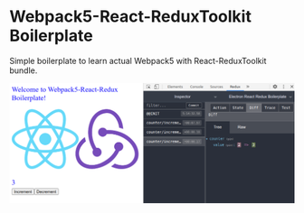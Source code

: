 # Webpack5-React-ReduxToolkit Boilerplate

Simple boilerplate to learn actual Webpack5 with React-ReduxToolkit bundle.

![Screenshot](./public/wrr-boilerplate.png)
